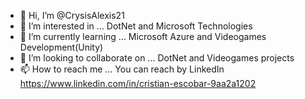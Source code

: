 - 👋 Hi, I’m @CrysisAlexis21
- 👀 I’m interested in ... DotNet and Microsoft Technologies 
- 🌱 I’m currently learning ... Microsoft Azure and Videogames Development(Unity)
- 💞️ I’m looking to collaborate on ... DotNet and Videogames projects
- 📫 How to reach me ... You can reach by LinkedIn https://www.linkedin.com/in/cristian-escobar-9aa2a1202

<!---
CrysisAlexis21/CrysisAlexis21 is a ✨ special ✨ repository because its `README.md` (this file) appears on your GitHub profile.
You can click the Preview link to take a look at your changes.
--->
